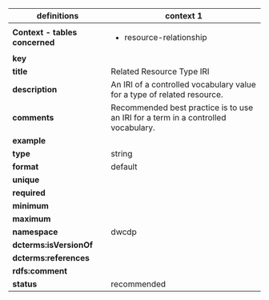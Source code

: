| definitions | context 1 |
|-|-|
| **Context - tables concerned** | <ul><li>resource-relationship</li></ul> |
| **key** |  |
| **title** | Related Resource Type IRI |
| **description** | An IRI of a controlled vocabulary value for a type of related resource. |
| **comments** | Recommended best practice is to use an IRI for a term in a controlled vocabulary. |
| **example** |  |
| **type** | string |
| **format** | default |
| **unique** |  |
| **required** |  |
| **minimum** |  |
| **maximum** |  |
| **namespace** | dwcdp |
| **dcterms:isVersionOf** |  |
| **dcterms:references** |  |
| **rdfs:comment** |  |
| **status** | recommended |
